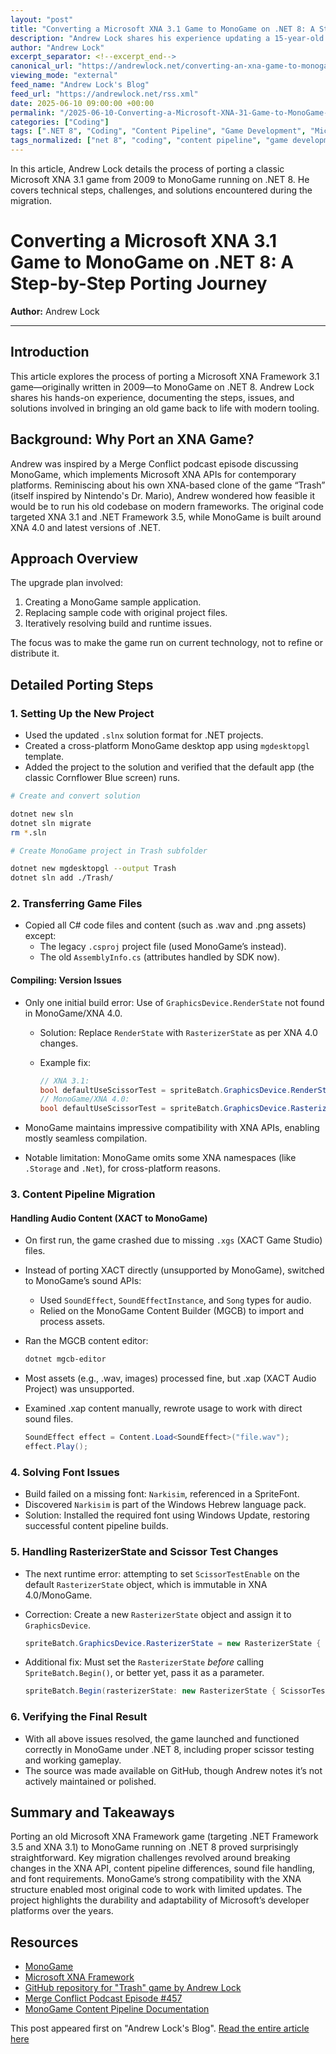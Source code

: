 ```yaml
---
layout: "post"
title: "Converting a Microsoft XNA 3.1 Game to MonoGame on .NET 8: A Step-by-Step Porting Journey"
description: "Andrew Lock shares his experience updating a 15-year-old Microsoft XNA 3.1 game to run on MonoGame with .NET 8. The article covers practical porting steps, compatibility issues between XNA versions, solutions for content pipeline challenges, and adjustments for modern MonoGame development."
author: "Andrew Lock"
excerpt_separator: <!--excerpt_end-->
canonical_url: "https://andrewlock.net/converting-an-xna-game-to-monogame/"
viewing_mode: "external"
feed_name: "Andrew Lock's Blog"
feed_url: "https://andrewlock.net/rss.xml"
date: 2025-06-10 09:00:00 +00:00
permalink: "/2025-06-10-Converting-a-Microsoft-XNA-31-Game-to-MonoGame-on-NET-8-A-Step-by-Step-Porting-Journey.html"
categories: ["Coding"]
tags: [".NET 8", "Coding", "Content Pipeline", "Game Development", "Microsoft XNA", "MonoGame", "Porting", "Posts", "RasterizerState", "SoundEffect", "SpriteFont", "XNA 3.1"]
tags_normalized: ["net 8", "coding", "content pipeline", "game development", "microsoft xna", "monogame", "porting", "posts", "rasterizerstate", "soundeffect", "spritefont", "xna 3 dot 1"]
---
```


In this article, Andrew Lock details the process of porting a classic Microsoft XNA 3.1 game from 2009 to MonoGame running on .NET 8. He covers technical steps, challenges, and solutions encountered during the migration.<!--excerpt_end-->

# Converting a Microsoft XNA 3.1 Game to MonoGame on .NET 8: A Step-by-Step Porting Journey

**Author:** Andrew Lock

---

## Introduction

This article explores the process of porting a Microsoft XNA Framework 3.1 game—originally written in 2009—to MonoGame on .NET 8. Andrew Lock shares his hands-on experience, documenting the steps, issues, and solutions involved in bringing an old game back to life with modern tooling.

## Background: Why Port an XNA Game?

Andrew was inspired by a Merge Conflict podcast episode discussing MonoGame, which implements Microsoft XNA APIs for contemporary platforms. Reminiscing about his own XNA-based clone of the game “Trash” (itself inspired by Nintendo's Dr. Mario), Andrew wondered how feasible it would be to run his old codebase on modern frameworks. The original code targeted XNA 3.1 and .NET Framework 3.5, while MonoGame is built around XNA 4.0 and latest versions of .NET.

## Approach Overview

The upgrade plan involved:

1. Creating a MonoGame sample application.
2. Replacing sample code with original project files.
3. Iteratively resolving build and runtime issues.

The focus was to make the game run on current technology, not to refine or distribute it.

## Detailed Porting Steps

### 1. Setting Up the New Project

- Used the updated `.slnx` solution format for .NET projects.
- Created a cross-platform MonoGame desktop app using `mgdesktopgl` template.
- Added the project to the solution and verified that the default app (the classic Cornflower Blue screen) runs.

```bash
# Create and convert solution

dotnet new sln
dotnet sln migrate
rm *.sln

# Create MonoGame project in Trash subfolder

dotnet new mgdesktopgl --output Trash
dotnet sln add ./Trash/
```

### 2. Transferring Game Files

- Copied all C# code files and content (such as .wav and .png assets) except:
    - The legacy `.csproj` project file (used MonoGame’s instead).
    - The old `AssemblyInfo.cs` (attributes handled by SDK now).

#### Compiling: Version Issues

- Only one initial build error: Use of `GraphicsDevice.RenderState` not found in MonoGame/XNA 4.0.
    - Solution: Replace `RenderState` with `RasterizerState` as per XNA 4.0 changes.
    - Example fix:

      ```csharp
      // XNA 3.1:
      bool defaultUseScissorTest = spriteBatch.GraphicsDevice.RenderState.ScissorTestEnable;
      // MonoGame/XNA 4.0:
      bool defaultUseScissorTest = spriteBatch.GraphicsDevice.RasterizerState.ScissorTestEnable;
      ```

- MonoGame maintains impressive compatibility with XNA APIs, enabling mostly seamless compilation.

- Notable limitation: MonoGame omits some XNA namespaces (like `.Storage` and `.Net`), for cross-platform reasons.

### 3. Content Pipeline Migration

#### Handling Audio Content (XACT to MonoGame)

- On first run, the game crashed due to missing `.xgs` (XACT Game Studio) files.
- Instead of porting XACT directly (unsupported by MonoGame), switched to MonoGame’s sound APIs:
    - Used `SoundEffect`, `SoundEffectInstance`, and `Song` types for audio.
    - Relied on the MonoGame Content Builder (MGCB) to import and process assets.

- Ran the MGCB content editor:

   ```bash
   dotnet mgcb-editor
   ```

- Most assets (e.g., .wav, images) processed fine, but .xap (XACT Audio Project) was unsupported.
- Examined .xap content manually, rewrote usage to work with direct sound files.

    ```csharp
    SoundEffect effect = Content.Load<SoundEffect>("file.wav");
    effect.Play();
    ```

### 4. Solving Font Issues

- Build failed on a missing font: `Narkisim`, referenced in a SpriteFont.
- Discovered `Narkisim` is part of the Windows Hebrew language pack.
- Solution: Installed the required font using Windows Update, restoring successful content pipeline builds.

### 5. Handling RasterizerState and Scissor Test Changes

- The next runtime error: attempting to set `ScissorTestEnable` on the default `RasterizerState` object, which is immutable in XNA 4.0/MonoGame.
- Correction: Create a new `RasterizerState` object and assign it to `GraphicsDevice`.

    ```csharp
    spriteBatch.GraphicsDevice.RasterizerState = new RasterizerState { ScissorTestEnable = true };
    ```

- Additional fix: Must set the `RasterizerState` *before* calling `SpriteBatch.Begin()`, or better yet, pass it as a parameter.

    ```csharp
    spriteBatch.Begin(rasterizerState: new RasterizerState { ScissorTestEnable = true });
    ```

### 6. Verifying the Final Result

- With all above issues resolved, the game launched and functioned correctly in MonoGame under .NET 8, including proper scissor testing and working gameplay.
- The source was made available on GitHub, though Andrew notes it’s not actively maintained or polished.

## Summary and Takeaways

Porting an old Microsoft XNA Framework game (targeting .NET Framework 3.5 and XNA 3.1) to MonoGame running on .NET 8 proved surprisingly straightforward. Key migration challenges revolved around breaking changes in the XNA API, content pipeline differences, sound file handling, and font requirements. MonoGame’s strong compatibility with the XNA structure enabled most original code to work with limited updates. The project highlights the durability and adaptability of Microsoft’s developer platforms over the years.

## Resources

- [MonoGame](https://monogame.net/)
- [Microsoft XNA Framework](https://en.wikipedia.org/wiki/Microsoft_XNA)
- [GitHub repository for "Trash" game by Andrew Lock](https://github.com/andrewlock/Trash)
- [Merge Conflict Podcast Episode #457](https://www.mergeconflict.fm/457)
- [MonoGame Content Pipeline Documentation](https://docs.monogame.net/articles/getting_to_know/howto/content_pipeline/)

This post appeared first on "Andrew Lock's Blog". [Read the entire article here](https://andrewlock.net/converting-an-xna-game-to-monogame/)
